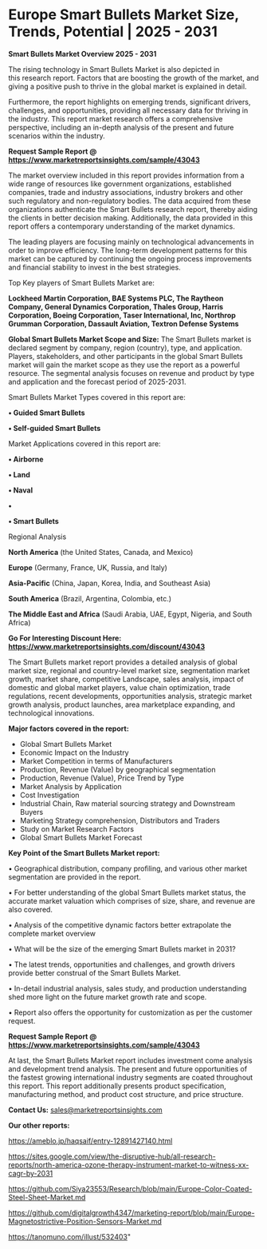 # Europe Smart Bullets Market Size, Trends, Potential | 2025 - 2031

<Strong> Smart Bullets Market Overview 2025 - 2031</strong>

The rising technology in Smart Bullets Market is also depicted in this research report. Factors that are boosting the growth of the market, and giving a positive push to thrive in the global market is explained in detail.

Furthermore, the report highlights on emerging trends, significant drivers, challenges, and opportunities, providing all necessary data for thriving in the industry. This report market research offers a comprehensive perspective, including an in-depth analysis of the present and future scenarios within the industry.

<strong>Request Sample Report @ <a href=https://www.marketreportsinsights.com/sample/43043>https://www.marketreportsinsights.com/sample/43043</a></strong>

The market overview included in this report provides information from a wide range of resources like government organizations, established companies, trade and industry associations, industry brokers and other such regulatory and non-regulatory bodies. The data acquired from these organizations authenticate the Smart Bullets research report, thereby aiding the clients in better decision making. Additionally, the data provided in this report offers a contemporary understanding of the market dynamics.

The leading players are focusing mainly on technological advancements in order to improve efficiency. The long-term development patterns for this market can be captured by continuing the ongoing process improvements and financial stability to invest in the best strategies.

Top Key players of Smart Bullets Market are:

<strong>Lockheed Martin Corporation, BAE Systems PLC, The Raytheon Company, General Dynamics Corporation, Thales Group, Harris Corporation, Boeing Corporation, Taser International, Inc, Northrop Grumman Corporation, Dassault Aviation, Textron Defense Systems</strong>

<strong><b>Global Smart Bullets Market Scope and Size:</b></strong>
The Smart Bullets market is declared segment by company, region (country), type, and application. Players, stakeholders, and other participants in the global Smart Bullets market will gain the market scope as they use the report as a powerful resource. The segmental analysis focuses on revenue and product by type and application and the forecast period of 2025-2031.

Smart Bullets Market Types covered in this report are:

<strong>•  Guided Smart Bullets

•  Self-guided Smart Bullets</strong>

Market Applications covered in this report are:

<strong>•  Airborne

•  Land

•  Naval

•  

•  Smart Bullets</strong> 

Regional Analysis

<strong>North America</strong> (the United States, Canada, and Mexico)

<strong>Europe</strong> (Germany, France, UK, Russia, and Italy)

<strong>Asia-Pacific</strong> (China, Japan, Korea, India, and Southeast Asia)

<strong>South America</strong> (Brazil, Argentina, Colombia, etc.)

<strong>The Middle East and Africa</strong> (Saudi Arabia, UAE, Egypt, Nigeria, and South Africa)

<strong>Go For Interesting Discount Here: <a href=https://www.marketreportsinsights.com/discount/43043>https://www.marketreportsinsights.com/discount/43043</a></strong>

The Smart Bullets market report provides a detailed analysis of global market size, regional and country-level market size, segmentation market growth, market share, competitive Landscape, sales analysis, impact of domestic and global market players, value chain optimization, trade regulations, recent developments, opportunities analysis, strategic market growth analysis, product launches, area marketplace expanding, and technological innovations.

<strong><b>Major factors covered in the report:</b></strong>
<ul>
  <li>Global Smart Bullets Market </li>
  <li>Economic Impact on the Industry</li>
  <li>Market Competition in terms of Manufacturers</li>
  <li>Production, Revenue (Value) by geographical segmentation</li>
  <li>Production, Revenue (Value), Price Trend by Type</li>
  <li>Market Analysis by Application</li>
  <li>Cost Investigation</li>
  <li>Industrial Chain, Raw material sourcing strategy and Downstream Buyers</li>
  <li>Marketing Strategy comprehension, Distributors and Traders</li>
  <li>Study on Market Research Factors</li>
  <li>Global Smart Bullets Market Forecast</li>
</ul>

<strong><b>Key Point of the Smart Bullets Market report:</b></strong>

• Geographical distribution, company profiling, and various other market segmentation are provided in the report.

• For better understanding of the global Smart Bullets market status, the accurate market valuation which comprises of size, share, and revenue are also covered.

• Analysis of the competitive dynamic factors better extrapolate the complete market overview

• What will be the size of the emerging Smart Bullets market in 2031?

• The latest trends, opportunities and challenges, and growth drivers provide better construal of the Smart Bullets Market.

• In-detail industrial analysis, sales study, and production understanding shed more light on the future market growth rate and scope.

• Report also offers the opportunity for customization as per the customer request.

<strong>Request Sample Report @ <a href=https://www.marketreportsinsights.com/sample/43043>https://www.marketreportsinsights.com/sample/43043</a></strong>

At last, the Smart Bullets Market report includes investment come analysis and development trend analysis. The present and future opportunities of the fastest growing international industry segments are coated throughout this report. This report additionally presents product specification, manufacturing method, and product cost structure, and price structure.

<strong>Contact Us:</strong>
sales@marketreportsinsights.com

<strong>Our other reports:</strong>

<a href=https://ameblo.jp/haqsaif/entry-12891427140.html>https://ameblo.jp/haqsaif/entry-12891427140.html</a>

<a href=https://sites.google.com/view/the-disruptive-hub/all-research-reports/north-america-ozone-therapy-instrument-market-to-witness-xx-cagr-by-2031>https://sites.google.com/view/the-disruptive-hub/all-research-reports/north-america-ozone-therapy-instrument-market-to-witness-xx-cagr-by-2031</a>

<a href=https://github.com/Siya23553/Research/blob/main/Europe-Color-Coated-Steel-Sheet-Market.md>https://github.com/Siya23553/Research/blob/main/Europe-Color-Coated-Steel-Sheet-Market.md</a>

<a href=https://github.com/digitalgrowth4347/marketing-report/blob/main/Europe-Magnetostrictive-Position-Sensors-Market.md>https://github.com/digitalgrowth4347/marketing-report/blob/main/Europe-Magnetostrictive-Position-Sensors-Market.md</a>

<a href=https://tanomuno.com/illust/532403>https://tanomuno.com/illust/532403</a>"
